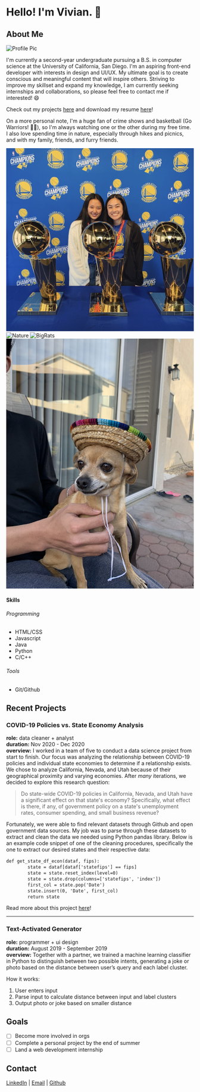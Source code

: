 # Hello! I'm Vivian. :wave:
## About Me 

![Profile Pic](./images/profile.jpg&width=100)

I'm currently a second-year undergraduate pursuing a B.S. in computer science at the University of California, San Diego. I'm an aspiring front-end developer with interests in design and UI/UX. My ultimate goal is to create conscious and meaningful content that will inspire others. Striving to improve my skillset and expand my knowledge, I am currently seeking internships and collaborations, so please feel free to contact me if interested! :smile:  

Check out my projects [here](#recent-projects) and download my resume [here](./files/Yan_PWCResume.pdf)!

On a more personal note, I'm a huge fan of crime shows and basketball (Go Warriors! :blue_heart::yellow_heart:), so I'm always watching one or the other during my free time. I also love spending time in nature, especially through hikes and picnics, and with my family, friends, and furry friends.  

![Warriors](./images/warriors.jpg)
![Nature](./images/nature.JPG)
![BigRats](./images/bigfriends.JPG)
![Rat](./images/smallfriend.jpeg)

#### Skills
###### Programming 
- HTML/CSS
- Javascript 
- Java 
- Python 
- C/C++
  
###### Tools 
- Git/Github 
  
## Recent Projects

### COVID-19 Policies vs. State Economy Analysis 
**role:** data cleaner + analyst    
**duration:** Nov 2020 - Dec 2020  
**overview:** I worked in a team of five to conduct a data science project from start to finish. Our focus was analyzing the relationship between COVID-19 policies and individual state economies to determine if a relationship exists. We chose to analyze California, Nevada, and Utah because of their geographical proximity and varying economies. After *many* iterations, we decided to explore this research question: 

> Do state-wide COVID-19 policies in California, Nevada, and Utah have a significant effect on that state's economy? Specifically, what effect is there, if any, of government policy on a state's unemployment rates, consumer spending, and small business revenue?  


Fortunately, we were able to find relevant datasets through Github and open government data sources. My job was to parse through these datasets to extract and clean the data we needed using Python pandas library. Below is an example code snippet of one of the cleaning procedures, specifically the one to extract our desired states and their respective data: 


```
def get_state_df_econ(dataf, fips):  
        state = dataf[dataf['statefips'] == fips]  
        state = state.reset_index(level=0)  
        state = state.drop(columns=['statefips', 'index'])  
        first_col = state.pop('Date')  
        state.insert(0, 'Date', first_col)
        return state  
```


Read more about this project [here](https://github.com/COGS108/group018_fa20/blob/main/FinalProject_group018.ipynb)!

--------------------------------------------------------------------------
### Text-Activated Generator
**role:** programmer + ui design  
**duration:** August 2019 - September 2019  
**overview:** Together with a partner, we trained a machine learning classifier in Python to distinguish between two possible intents, generating a joke or photo based on the distance between user’s query and each label cluster.  

How it works:  
1. User enters input
2. Parse input to calculate distance between input and label clusters 
3. Output photo or joke based on smaller distance 


## Goals
- [ ] Become more involved in orgs
- [ ] Complete a personal project by the end of summer
- [ ] Land a web development internship

## Contact 
[LinkedIn](https://www.linkedin.com/in/vivianyan19/) | [Email](mailto:vivianyan19@gmail.com) | [Github](https://github.com/v2yan) 

